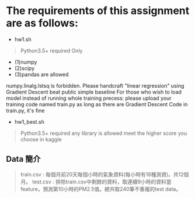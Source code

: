 
The requirements of this assignment are as follows:
=============

- hw1.sh
>Python3.5+ required
Only 
- (1)numpy 
- (2)scipy 
- (3)pandas are allowed

numpy.linalg.lstsq is forbidden.
Please handcraft "linear regression" using Gradient Descent
beat public simple baseline
For those who wish to load model instead of running whole training precess:
please upload your training code named train.py
as long as there are Gradient Descent Code in train.py, it's fine


- hw1_best.sh
>Python3.5+ required
any library is allowed
meet the higher score you choose in kaggle


Data 簡介
--------------

> train.csv : 每個月前20天每個小時的氣象資料(每小時有18種測資)。共12個月。
> test.csv : 排除train.csv中剩餘的資料，取連續9小時的資料當feature，預測第10小時的PM2.5值。總共取240筆不重複的test data。
